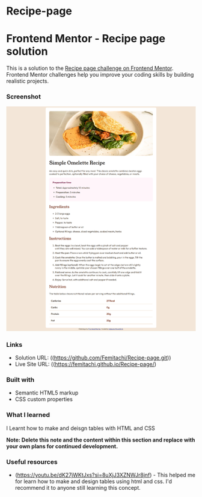 # Recipe-page
# Frontend Mentor - Recipe page solution

This is a solution to the [Recipe page challenge on Frontend Mentor](https://www.frontendmentor.io/challenges/recipe-page-KiTsR8QQKm). Frontend Mentor challenges help you improve your coding skills by building realistic projects. 

### Screenshot

![](./images/images/screenshot.png)

### Links

- Solution URL: ((https://github.com/Femitachi/Recipe-page.git))
- Live Site URL: ((https://femitachi.github.io/Recipe-page/)


### Built with

- Semantic HTML5 markup
- CSS custom properties


### What I learned

I Learnt how to make and deisgn tables with HTML and CSS

**Note: Delete this note and the content within this section and replace with your own plans for continued development.**

### Useful resources

- (https://youtu.be/dK27jWKtJxs?si=8uXjJ3XZNWJr8jnf) - This helped me for learn how to make and design tables using html and css. I'd recommend it to anyone still learning this concept.


